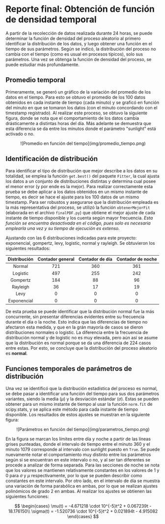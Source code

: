 # Reporte final: Obtención de función de densidad temporal

A partir de la recolección de datos realizada durante 24 horas, se puede determinar la función de densidad del proceso aleatorio al primero identificar la distribución de los datos, y luego obtener una función en el tiempo de sus parámetros. Según se indicó, la distribución del proceso no cambia con el tiempo (como es usual en procesos típicos), solo sus parámetros. Una vez se obtenga la función de densidad del proceso, se puede estudiar más profundamente.

## Promedio temporal

Primeramente, se generó un gráfico de la variación del promedio de los datos en el tiempo. Para esto se obtuvo el promedio de los 100 datos obtenidos en cada instante de tiempo (cada minuto) y se graficó en función del minuto en que se tomaron los datos (con el minuto concordando con el timestamp registrado). Al realizar este proceso, se obtuvo la siguiente figura, donde se nota que el comportamiento de los datos cambia drásticamente a distintas horas del día. Más adelante se demuestra que esta diferencia se da entre los minutos donde el parámetro "sunlight" está activado o no.

<center>
![Promedio en función del tiempo](img/promedio_tiempo.png)

</center>

## Identificación de distribución

Para identificar el tipo de distribución que mejor describe a los datos en su totalidad, se emplea la función `get.best()` del paquete `Fitter`, la cual ajusta los datos a un conjunto de distribuciones distintas y determina cual posee el menor error (y por ende es la mejor). Para realizar correctamente esta prueba se debe aplicar a los datos obtenidos en un mismo instante de tiempo, es decir se hace el ajuste para los 100 datos de un mismo timestamp. Para ser robustos y asegurarse que la distribución empleada es la más representativa del proceso, se utilizó la función `obtenerMejorFit` (elaborada en el archivo `finalPDF.py`) que obtiene el mejor ajuste de cada instante de tiempo disponible y los cuenta según mayor frecuencia. *Esta función se encuentra desactivada en el código, pues solo es necesaria emplearla una vez y su tiempo de ejecución es extenso.*

Ajustando con las 6 distribuciones indicadas para este proyecto: exponencial, gompertz, levy, logistic, normal y rayleigh. Se obtuvieron los siguientes resultados:

<center>

| Distribución | Contador general | Contador de día | Contador de noche |
|:------------:|:----------------:|:---------------:|:-----------------:|
|    Normal    |        721       |       360       |        361        |
|   Logistic   |        497       |       255       |        242        |
|   Gompertz   |        184       |        88       |         96        |
|   Rayleigh   |        36        |        17       |         19        |
|     Levy     |         0        |        0        |         0         |
|  Exponencial |         0        |        0        |         0         |

</center>

De esta prueba se puede identificar que la distribución normal fue la más concurrente, sin presentar diferencias evidentes entre su frecuencia durante el día o la noche. Esto indica que las diferencias de tiempo no afectaron esta medida, y que en la grán mayoría de casos se dieron distribuciones normales o logistic. La diferencia entre la frecuencia de distribución normal y de logistic no es muy elevada, pero aún así se asume que la distribución es normal porque se da una diferencia de 224 casos entre estas. Por esto, se concluye que la distribución del proceso aleatorio es **normal**.

## Funciones temporales de parámetros de distribución

Una vez se identificó que la distribución estadística del proceso es normal, se debe pasar a identificar una función del tiempo para sus dos parámetros variantes, siendo la media ($\mu$) y la desviación estándar ($\sigma$). Estas se pueden obtener para un mismo instante de tiempo al usar la función `norm.fit` de scipy.stats, y se aplica este método para cada instante de tiempo disponible. Los resultados de estos ajustes se muestran en la siguiente figura:

<center>
![Parámetros en función del tiempo](img/parametros_tiempo.png)
</center>

En la figura se marcan los límites entre día y noche a partir de las líneas grises punteadas, donde el intervalo de tiempo entre el minuto 360 y el minuto 1079 corresponde al intervalo con sunlight puesto en `True`. Se puede nuevamente notar el comportamiento muy distinto entre los parámetros según si se encuentran en este intervalo o no, y al ser tan diferentes se procede a analizar de forma separada. Para las secciones de noche se nota que los valores se mantienen relativamente constantes en los valores de 1 y 0 para $\sigma$ y $\mu$ respectivamente, por lo que se pueden describir como constantes en este intervalo. Por otro lado, en el intervalo de día se muestra una variación de forma parabólica en ambas, por lo que se realizan ajustes polinómicos de grado 2 en ambas. Al realizar los ajustes se obtienen las siguientes funciones:

$$
\begin{cases}
    \mu(t) = -4.671218 \cdot 10^{-5}t^2 + 0.067239t - 18.176150\\
    \sigma(t) = -1.520736 \cdot 10^{-5}t^2 +  0.021894t - 4.915082
\end{cases}
$$